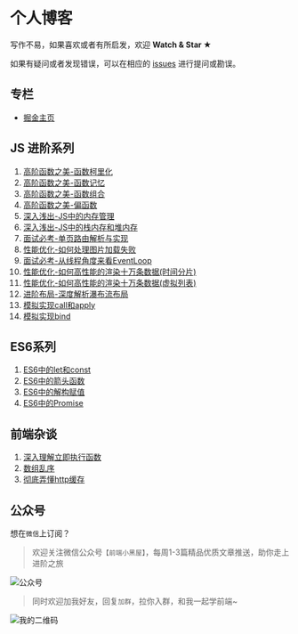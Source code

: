# 个人博客

写作不易，如果喜欢或者有所启发，欢迎 **Watch & Star ★**

如果有疑问或者发现错误，可以在相应的 [issues](https://github.com/chenqf/frontEndBlog/issues) 进行提问或勘误。

## 专栏

+ [掘金主页](https://juejin.im/user/5c6e666be51d457fd033e984/posts)

## JS 进阶系列

1. [高阶函数之美-函数柯里化](https://github.com/chenqf/frontEndBlog/issues/10)
2. [高阶函数之美-函数记忆](https://github.com/chenqf/frontEndBlog/issues/1)
3. [高阶函数之美-函数组合](https://github.com/chenqf/frontEndBlog/issues/13)
4. [高阶函数之美-偏函数](https://github.com/chenqf/frontEndBlog/issues/21)
5. [深入浅出-JS中的内存管理](https://github.com/chenqf/frontEndBlog/issues/8)
6. [深入浅出-JS中的栈内存和堆内存](https://github.com/chenqf/frontEndBlog/issues/9)
7. [面试必考-单页路由解析与实现](https://github.com/chenqf/frontEndBlog/issues/11)
8. [性能优化-如何处理图片加载失败](https://github.com/chenqf/frontEndBlog/issues/12)
9. [面试必考-从线程角度来看EventLoop](https://github.com/chenqf/frontEndBlog/issues/14)
10. [性能优化-如何高性能的渲染十万条数据(时间分片)](https://github.com/chenqf/frontEndBlog/issues/15)
11. [性能优化-如何高性能的渲染十万条数据(虚拟列表)](https://github.com/chenqf/frontEndBlog/issues/16)
12. [进阶布局-深度解析瀑布流布局](https://github.com/chenqf/frontEndBlog/issues/17)
13. [模拟实现call和apply](https://github.com/chenqf/frontEndBlog/issues/20)
14. [模拟实现bind](https://github.com/chenqf/frontEndBlog/issues/19)

## ES6系列

1. [ES6中的let和const](https://github.com/chenqf/frontEndBlog/issues/2)
2. [ES6中的箭头函数](https://github.com/chenqf/frontEndBlog/issues/4)
3. [ES6中的解构赋值](https://github.com/chenqf/frontEndBlog/issues/6)
4. [ES6中的Promise](https://github.com/chenqf/frontEndBlog/issues/7)

## 前端杂谈

1. [深入理解立即执行函数](https://github.com/chenqf/frontEndBlog/issues/3)
2. [数组乱序](https://github.com/chenqf/frontEndBlog/issues/5)
3. [彻底弄懂http缓存](https://github.com/chenqf/frontEndBlog/issues/18)

## 公众号

想在`微信`上订阅？

> 欢迎关注微信公众号`【前端小黑屋】`，每周1-3篇精品优质文章推送，助你走上进阶之旅

![公众号](https://raw.githubusercontent.com/chenqf/frontEndBlog/master/gongzhonghao_sou.png)

> 同时欢迎加我好友，回复`加群`，拉你入群，和我一起学前端~

![我的二维码](https://raw.githubusercontent.com/chenqf/frontEndBlog/master/wo-sm.png)
